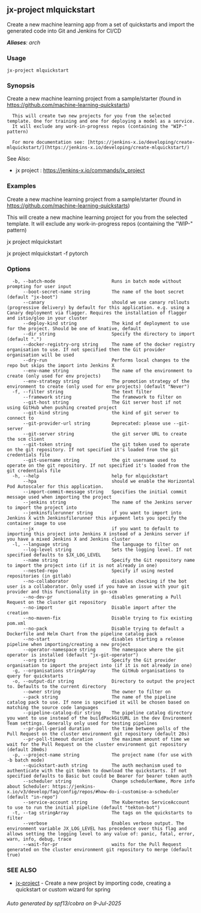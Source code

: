 ## jx-project mlquickstart

Create a new machine learning app from a set of quickstarts and import the generated code into Git and Jenkins for CI/CD

***Aliases**: arch*

### Usage

```
jx-project mlquickstart
```

### Synopsis

Create a new machine learning project from a sample/starter (found in https://github.com/machine-learning-quickstarts)
  
      This will create two new projects for you from the selected template. One for training and one for deploying a model as a service.
      It will exclude any work-in-progress repos (containing the "WIP-" pattern)
  
      For more documentation see: [https://jenkins-x.io/developing/create-mlquickstart/](https://jenkins-x.io/developing/create-mlquickstart/)
  
See Also: 

  * jx project : https://jenkins-x.io/commands/jx_project

### Examples

  Create a new machine learning project from a sample/starter (found in https://github.com/machine-learning-quickstarts)
  
  This will create a new machine learning project for you from the selected template.
  It will exclude any work-in-progress repos (containing the "WIP-" pattern)
  
  jx project mlquickstart
  
  jx project mlquickstart -f pytorch

### Options

```
  -b, --batch-mode                     Runs in batch mode without prompting for user input
      --boot-secret-name string        The name of the boot secret (default "jx-boot")
      --canary                         should we use canary rollouts (progressive delivery) by default for this application. e.g. using a Canary deployment via flagger. Requires the installation of flagger and istio/gloo in your cluster
      --deploy-kind string             The kind of deployment to use for the project. Should be one of knative, default
      --dir string                     Specify the directory to import (default ".")
      --docker-registry-org string     The name of the docker registry organisation to use. If not specified then the Git provider organisation will be used
      --dry-run                        Performs local changes to the repo but skips the import into Jenkins X
      --env-name string                The name of the environment to create (only used for env projects)
      --env-strategy string            The promotion strategy of the environment to create (only used for env projects) (default "Never")
  -f, --filter string                  The text filter
      --framework string               The framework to filter on
      --git-host string                The Git server host if not using GitHub when pushing created project
      --git-kind string                the kind of git server to connect to
      --git-provider-url string        Deprecated: please use --git-server
      --git-server string              the git server URL to create the scm client
      --git-token string               the git token used to operate on the git repository. If not specified it's loaded from the git credentials file
      --git-username string            the git username used to operate on the git repository. If not specified it's loaded from the git credentials file
  -h, --help                           help for mlquickstart
      --hpa                            should we enable the Horizontal Pod Autoscaler for this application.
      --import-commit-message string   Specifies the initial commit message used when importing the project
      --jenkins string                 The name of the Jenkins server to import the project into
      --jenkinsfilerunner string       if you want to import into Jenkins X with Jenkinsfilerunner this argument lets you specify the container image to use
      --jx                             if you want to default to importing this project into Jenkins X instead of a Jenkins server if you have a mixed Jenkins X and Jenkins cluster
  -l, --language string                The language to filter on
      --log-level string               Sets the logging level. If not specified defaults to $JX_LOG_LEVEL
      --name string                    Specify the Git repository name to import the project into (if it is not already in one)
      --nested-repo                    Specify if using nested repositories (in gitlab)
      --no-collaborator                disables checking if the bot user is a collaborator. Only used if you have an issue with your git provider and this functionality in go-scm
      --no-dev-pr                      disables generating a Pull Request on the cluster git repository
      --no-import                      Disable import after the creation
      --no-maven-fix                   Disable trying to fix existing pom.xml
      --no-pack                        Disable trying to default a Dockerfile and Helm Chart from the pipeline catalog pack
      --no-start                       disables starting a release pipeline when importing/creating a new project
      --operator-namespace string      The namespace where the git operator is installed (default "jx-git-operator")
      --org string                     Specify the Git provider organisation to import the project into (if it is not already in one)
  -g, --organisations stringArray      The GitHub organisations to query for quickstarts
  -o, --output-dir string              Directory to output the project to. Defaults to the current directory
      --owner string                   The owner to filter on
      --pack string                    The name of the pipeline catalog pack to use. If none is specified it will be chosen based on matching the source code languages
      --pipeline-catalog-dir string    The pipeline catalog directory you want to use instead of the buildPackGitURL in the dev Environment Team settings. Generally only used for testing pipelines
      --pr-poll-period duration        the time between polls of the Pull Request on the cluster environment git repository (default 20s)
      --pr-poll-timeout duration       the maximum amount of time we wait for the Pull Request on the cluster environment git repository (default 20m0s)
  -p, --project-name string            The project name (for use with -b batch mode)
      --quickstart-auth string         The auth mechanism used to authenticate with the git token to download the quickstarts. If not specified defaults to Basic but could be Bearer for bearer token auth
      --scheduler string               Change schedulerName, More info about Scheduler: https://jenkins-x.io/v3/develop/faq/config/repos/#how-do-i-customise-a-scheduler (default "in-repo")
      --service-account string         The Kubernetes ServiceAccount to use to run the initial pipeline (default "tekton-bot")
  -t, --tag stringArray                The tags on the quickstarts to filter
      --verbose                        Enables verbose output. The environment variable JX_LOG_LEVEL has precedence over this flag and allows setting the logging level to any value of: panic, fatal, error, warn, info, debug, trace
      --wait-for-pr                    waits for the Pull Request generated on the cluster environment git repository to merge (default true)
```

### SEE ALSO

* [jx-project](jx-project.md)	 - Create a new project by importing code, creating a quickstart or custom wizard for spring

###### Auto generated by spf13/cobra on 9-Jul-2025
